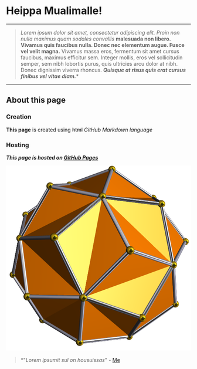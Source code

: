 # Heippa Mualimalle!
***
> _Lorem ipsum dolor sit amet, consectetur adipiscing elit. Proin non nulla maximus quam sodales convallis_
>**malesuada non libero. Vivamus quis faucibus nulla. Donec nec elementum augue. Fusce vel velit magna.**
>Vivamus massa eros, fermentum sit amet cursus faucibus, maximus efficitur sem. Integer mollis, eros vel 
>sollicitudin semper, sem nibh lobortis purus, quis ultricies arcu dolor at nibh. Donec dignissim viverra 
>rhoncus. ***Quisque at risus quis erat cursus finibus vel vitae diam.***\*

***
## About this page
### Creation
**This page** is created using ~~html~~ _GitHub Markdown language_
### Hosting
***This page is hosted on [GitHub Pages](https://pages.github.com/)***

![Picture of the first triambic stellation of an icosahedron](./Kuvat/favicon.ico)

> *"_Lorem ipsumit sul on housuissas_" - [Me](https://github.com/Jylant)
